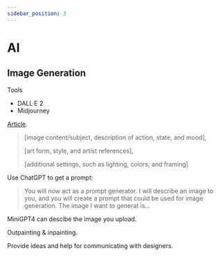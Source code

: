 ```yaml
---
sidebar_position: 3
---
```


# AI

## Image Generation

Tools

- DALL·E 2
- Midjourney

[Article](https://zapier.com/blog/ai-art-prompts/).

> [image content/subject, description of action, state, and mood], 
> 
> [art form, style, and artist references], 
> 
> [additional settings, such as lighting, colors, and framing]

Use ChatGPT to get a prompt:

> You will now  act as a prompt generator. I will describe an image to you, and you will create a prompt that could be used for image generation. The image I want to generat is...

MiniGPT4 can descibe the image you upload.

Outpainting & inpainting.

Provide ideas and help for communicating with designers.